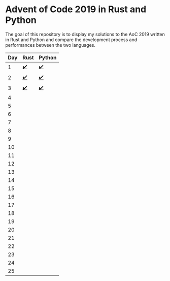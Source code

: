 # Advent of Code 2019 in Rust and Python

The goal of this repository is to display my solutions to the AoC 2019 written in Rust and Python and compare the development process and performances between the two languages.



| Day  | Rust                         | Python              |
| ---- | ---------------------------- | ------------------- |
| 1    | [:heavy_check_mark:](./Day-1/sol/src/main.rs) | [:heavy_check_mark:](./Day-1/sol.py) |
| 2    | [:heavy_check_mark:](./Day-2/sol/src/main.rs) | [:heavy_check_mark:](./Day-2/sol.py) |
| 3    | [:heavy_check_mark:](./Day-3/sol/src/main.rs) | [:heavy_check_mark:](./Day-3/sol.py) |
| 4    |                              |                     |
| 5    |                              |                     |
| 6    |                              |                     |
| 7    |                              |                     |
| 8    |                              |                     |
| 9    |                              |                     |
| 10   |                              |                     |
| 11   |                              |                     |
| 12   |                              |                     |
| 13   |                              |                     |
| 14   |                              |                     |
| 15   |                              |                     |
| 16   |                              |                     |
| 17   |                              |                     |
| 18   |                              |                     |
| 19   |                              |                     |
| 20   |                              |                     |
| 21   |                              |                     |
| 22   |                              |                     |
| 23   |                              |                     |
| 24   |                              |                     |
| 25   |                              |                     |
